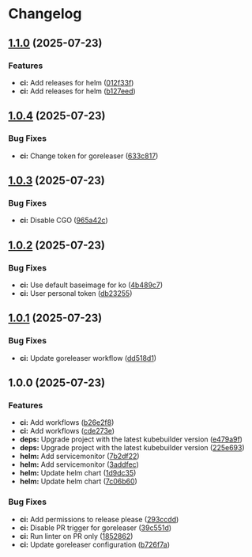 # Changelog

## [1.1.0](https://github.com/silence-operator/silence-operator/compare/v1.0.4...v1.1.0) (2025-07-23)


### Features

* **ci:** Add releases for helm ([012f33f](https://github.com/silence-operator/silence-operator/commit/012f33f6df2894976023ae791d554092184acd67))
* **ci:** Add releases for helm ([b127eed](https://github.com/silence-operator/silence-operator/commit/b127eed903d5cb28fbeaacd6ea4d043687bb87d1))

## [1.0.4](https://github.com/silence-operator/silence-operator/compare/v1.0.3...v1.0.4) (2025-07-23)


### Bug Fixes

* **ci:** Change token for goreleaser ([633c817](https://github.com/silence-operator/silence-operator/commit/633c81705beaa8e16afe5b1aa2a8d6438198f142))

## [1.0.3](https://github.com/silence-operator/silence-operator/compare/v1.0.2...v1.0.3) (2025-07-23)


### Bug Fixes

* **ci:** Disable CGO ([965a42c](https://github.com/silence-operator/silence-operator/commit/965a42cc2a0bbfefa0f5b50871d0df45164ae9ce))

## [1.0.2](https://github.com/silence-operator/silence-operator/compare/v1.0.1...v1.0.2) (2025-07-23)


### Bug Fixes

* **ci:** Use default baseimage for ko ([4b489c7](https://github.com/silence-operator/silence-operator/commit/4b489c7916f13920d497c299e0e724a6168968d0))
* **ci:** User personal token ([db23255](https://github.com/silence-operator/silence-operator/commit/db232555aa2a1bdaae3fce31d18770a690080f37))

## [1.0.1](https://github.com/silence-operator/silence-operator/compare/v1.0.0...v1.0.1) (2025-07-23)


### Bug Fixes

* **ci:** Update goreleaser workflow ([dd518d1](https://github.com/silence-operator/silence-operator/commit/dd518d119c79a7f925f67c82dd089616037edfd7))

## 1.0.0 (2025-07-23)


### Features

* **ci:** Add workflows ([b26e2f8](https://github.com/silence-operator/silence-operator/commit/b26e2f8157861a1d74d5f379ceaaddc1f7f6e5c4))
* **ci:** Add workflows ([cde273e](https://github.com/silence-operator/silence-operator/commit/cde273ee85844339f645b6d8005fb7271051c8bf))
* **deps:** Upgrade project with the latest kubebuilder version ([e479a9f](https://github.com/silence-operator/silence-operator/commit/e479a9f0ae35885753130abb2b0a560a971150f9))
* **deps:** Upgrade project with the latest kubebuilder version ([225e693](https://github.com/silence-operator/silence-operator/commit/225e69313aa965b58c40a85deb9cbd5ad60276b8))
* **helm:** Add servicemonitor ([7b2df22](https://github.com/silence-operator/silence-operator/commit/7b2df22ab4cd2ca12e7d8e5c0858e4129b9078ef))
* **helm:** Add servicemonitor ([3addfec](https://github.com/silence-operator/silence-operator/commit/3addfec346a863e38cea2d8a50beab505adb349e))
* **helm:** Update helm chart ([1d9dc35](https://github.com/silence-operator/silence-operator/commit/1d9dc358160ffe917202bb8af0281379b33b1f49))
* **helm:** Update helm chart ([7c06b60](https://github.com/silence-operator/silence-operator/commit/7c06b60a3239c41b7b3ec7d2ac15e5e9287a7b49))


### Bug Fixes

* **ci:** Add permissions to release please ([293ccdd](https://github.com/silence-operator/silence-operator/commit/293ccdd55af960dc252ce8666b8d6cd21380838b))
* **ci:** Disable PR trigger for goreleaser ([39c551d](https://github.com/silence-operator/silence-operator/commit/39c551da8cafa2bfb0803c04adcd5aa00625c58b))
* **ci:** Run linter on PR only ([1852862](https://github.com/silence-operator/silence-operator/commit/1852862047c5887d4178e07880fc6f0a7875b691))
* **ci:** Update goreleaser configuration ([b726f7a](https://github.com/silence-operator/silence-operator/commit/b726f7a155dc3aa28b1ac42c4fff0c48637af122))
